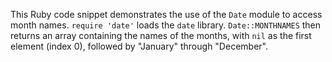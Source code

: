 This Ruby code snippet demonstrates the use of the `Date` module to access month names. `require 'date'` loads the `date` library. `Date::MONTHNAMES` then returns an array containing the names of the months, with `nil` as the first element (index 0), followed by "January" through "December".